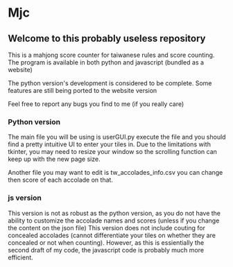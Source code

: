 <h1>Mjc</h1>
<h2>Welcome to this probably useless repository</h2>
<p>This is a mahjong score counter for taiwanese rules and score counting. The program is available in both python and javascript (bundled as a website)</p>
<p>The python version's development is considered to be complete. Some features are still being ported to the website version</p>
<p>Feel free to report any bugs you find to me (if you really care)</p>

<h3>Python version</h3>
<p>The main file you will be using is userGUI.py execute the file and you should find a pretty intuitive UI to enter your tiles in. Due to the limitations with tkinter, you may need to resize your window so the scrolling function can keep up with the new page size.</p>
<p>Another file you may want to edit is tw_accolades_info.csv you can change then score of each accolade on that.</p>

<h3>js version</h3>
<p>This version is not as robust as the python version, as you do not have the ability to customize the accolade names and scores (unless if you change the content on the json file) This version does not include couting for concealed accolades (cannot differentiate your tiles on whether they are concealed or not when counting). However, as this is essientially the second draft of my code, the javascript code is probably much more efficient.</p>
